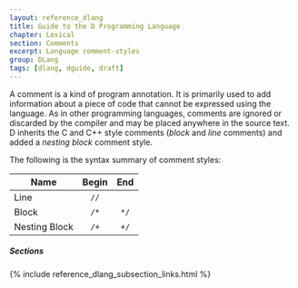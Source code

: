 ```yaml
---
layout: reference_dlang
title: Guide to the D Programming Language
chapter: Lexical
section: Comments
excerpt: Language comment-styles
group: DLang
tags: [dlang, dguide, draft]
---
```


A comment is a kind of program annotation. It is primarily used to add information about a piece of code that cannot be expressed using the language.
As in other programming languages, comments are ignored or discarded by the compiler and may be placed anywhere in the source text.
D inherits the C and C++ style comments (_block_ and _line_ comments) and added a _nesting block_ comment style.

The following is the syntax summary of comment styles:

| Name          | Begin | End   | 
|---------------|:-----:|:-----:|
| Line          | `//`  |       | 
| Block         | `/*`  | `*/`  | 
| Nesting Block | `/+`  | `+/`  | 

##### Sections
{% include reference_dlang_subsection_links.html %}
